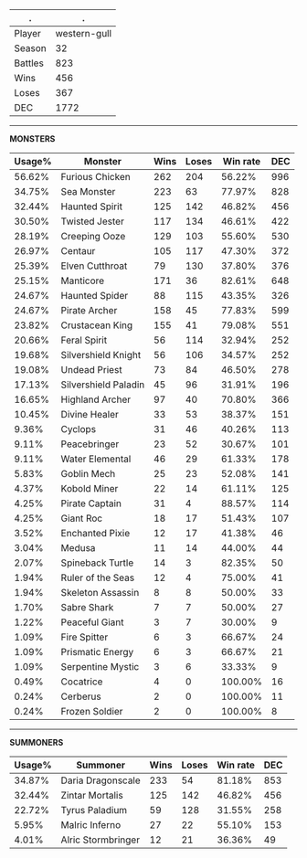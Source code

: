 .|.
|-|-
Player|western-gull
Season|32
Battles|823
Wins|456
Loses|367
DEC|1772

---
**MONSTERS**

Usage%|Monster|Wins|Loses|Win rate|DEC|
-|-|-|-|-|-|
56.62%|Furious Chicken|262|204|56.22%|996|
34.75%|Sea Monster|223|63|77.97%|828|
32.44%|Haunted Spirit|125|142|46.82%|456|
30.50%|Twisted Jester|117|134|46.61%|422|
28.19%|Creeping Ooze|129|103|55.60%|530|
26.97%|Centaur|105|117|47.30%|372|
25.39%|Elven Cutthroat|79|130|37.80%|376|
25.15%|Manticore|171|36|82.61%|648|
24.67%|Haunted Spider|88|115|43.35%|326|
24.67%|Pirate Archer|158|45|77.83%|599|
23.82%|Crustacean King|155|41|79.08%|551|
20.66%|Feral Spirit|56|114|32.94%|252|
19.68%|Silvershield Knight|56|106|34.57%|252|
19.08%|Undead Priest|73|84|46.50%|278|
17.13%|Silvershield Paladin|45|96|31.91%|196|
16.65%|Highland Archer|97|40|70.80%|366|
10.45%|Divine Healer|33|53|38.37%|151|
9.36%|Cyclops|31|46|40.26%|113|
9.11%|Peacebringer|23|52|30.67%|101|
9.11%|Water Elemental|46|29|61.33%|178|
5.83%|Goblin Mech|25|23|52.08%|141|
4.37%|Kobold Miner|22|14|61.11%|125|
4.25%|Pirate Captain|31|4|88.57%|114|
4.25%|Giant Roc|18|17|51.43%|107|
3.52%|Enchanted Pixie|12|17|41.38%|46|
3.04%|Medusa|11|14|44.00%|44|
2.07%|Spineback Turtle|14|3|82.35%|50|
1.94%|Ruler of the Seas|12|4|75.00%|41|
1.94%|Skeleton Assassin|8|8|50.00%|33|
1.70%|Sabre Shark|7|7|50.00%|27|
1.22%|Peaceful Giant|3|7|30.00%|9|
1.09%|Fire Spitter|6|3|66.67%|24|
1.09%|Prismatic Energy|6|3|66.67%|21|
1.09%|Serpentine Mystic|3|6|33.33%|9|
0.49%|Cocatrice|4|0|100.00%|16|
0.24%|Cerberus|2|0|100.00%|11|
0.24%|Frozen Soldier|2|0|100.00%|8|

---
**SUMMONERS**

Usage%|Summoner|Wins|Loses|Win rate|DEC|
-|-|-|-|-|-|
34.87%|Daria Dragonscale|233|54|81.18%|853|
32.44%|Zintar Mortalis|125|142|46.82%|456|
22.72%|Tyrus Paladium|59|128|31.55%|258|
5.95%|Malric Inferno|27|22|55.10%|153|
4.01%|Alric Stormbringer|12|21|36.36%|49|
